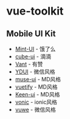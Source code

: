 # vue-toolkit

## Mobile UI Kit
* [Mint-UI](http://mint-ui.github.io/#!/zh-cn) - 饿了么
* [cube-ui](https://didi.github.io/cube-ui/#/zh-CN) - 滴滴
* [Vant](https://www.youzanyun.com/zanui/vant#/zh-CN/intro) - 有赞
* [YDUI](http://vue.ydui.org/docs/#/quickstart) - 微信风格
* [muse-ui](http://www.muse-ui.org/) - MD风格
* [vuetify](https://github.com/vuetifyjs/vuetify) - MD风格
* [Keen-ui](https://josephuspaye.github.io/Keen-UI/) - MD风格  
* [vonic](https://wangdahoo.github.io/vonic-documents/#/) - ionic风格
* [vuwe](https://vuwe.github.io/vuwe/#/) - 微信风格
